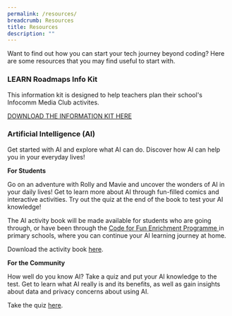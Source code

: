 ```yaml
---
permalink: /resources/
breadcrumb: Resources
title: Resources
description: ""
---
```

Want to find out how you can start your tech journey beyond coding? Here are some resources that you may find useful to start with. 

### LEARN Roadmaps Info Kit

This information kit is designed to help teachers plan their school's Infocomm Media Club activites.

[DOWNLOAD THE INFORMATION KIT HERE](https://go.gov.sg/learn-roadmaps-infokit22-23)


### Artificial Intelligence (AI)

Get started with AI and explore what AI can do. Discover how AI can help you in your everyday lives! 

**For Students**

Go on an adventure with Rolly and Mavie and uncover the wonders of AI in your daily lives! Get to learn more about AI through fun-filled comics and interactive activities. Try out the quiz at the end of the book to test your AI knowledge!

The AI activity book will be made available for students who are going through, or have been through the [Code for Fun Enrichment Programme ](https://codesg.imda.gov.sg/code-for-fun/)  in primary schools, where you can continue your AI learning journey at home.
	
Download the activity book [here](/files/resources/imda-ai-activity-book.pdf).

**For the Community**

How well do you know AI? Take a quiz and put your AI knowledge to the test. Get to learn what AI really is and its benefits, as well as gain insights about data and privacy concerns about using AI. 

Take the quiz <a href="https://quiz.typeform.com/to/k8OkVse6" target="_blank">here</a>.
